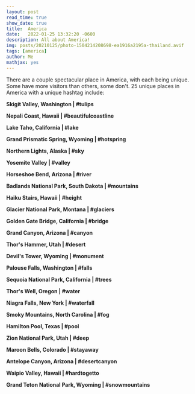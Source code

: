 ```yaml
---
layout: post
read_time: true
show_date: true
title:  America
date:   2022-01-25 13:32:20 -0600
description: All about America!
img: posts/20210125/photo-1504214208698-ea1916a2195a-thailand.avif
tags: [america]
author: Me
mathjax: yes
---
```

There are a couple spectacular place in America, with each being unique. Some have more visitors than others, some don't. 25 unique places in America with a unique hashtag include:

**Skigit Valley, Washington | #tulips**

**Nepali Coast, Hawaii | #beautifulcoastline**

**Lake Taho, California | #lake**

**Grand Prismatic Spring, Wyoming | #hotspring**

**Northern Lights, Alaska | #sky**

**Yosemite Valley | #valley**

**Horseshoe Bend, Arizona | #river**

**Badlands National Park, South Dakota | #mountains**

**Haiku Stairs, Hawaii | #height**

**Glacier National Park, Montana | #glaciers**

**Golden Gate Bridge, California | #bridge**

**Grand Canyon, Arizona | #canyon**

**Thor's Hammer, Utah | #desert**

**Devil's Tower, Wyoming | #monument**

**Palouse Falls, Washington | #falls**

**Sequoia National Park, California | #trees**

**Thor's Well, Oregon | #water**

**Niagra Falls, New York | #waterfall**

**Smoky Mountains, North Carolina | #fog**

**Hamilton Pool, Texas | #pool**

**Zion National Park, Utah | #deep**

**Maroon Bells, Colorado | #stayaway**

**Antelope Canyon, Arizona | #desertcanyon**

**Waipio Valley, Hawaii | #hardtogetto**

**Grand Teton National Park, Wyoming | #snowmountains**